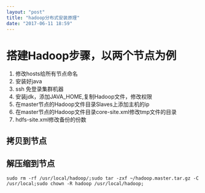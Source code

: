 ```yaml
---
layout: "post"
title: "hadoop分布式安装原理"
date: "2017-06-11 18:59"
---
```

# 搭建Hadoop步骤，以两个节点为例
1. 修改hosts给所有节点命名
2. 安装好java
2. ssh 免登录集群机器
3. 安装jdk，添加JAVA_HOME,复制Hadoop文件，修改权限
4. 在master节点的Hadoop文件目录Slaves上添加主机的ip
4. 在master节点的Hadoop文件目录core-site.xml修改tmp文件的目录
5. hdfs-site.xml修改备份的份数


## 拷贝到节点

## 解压缩到节点
```shell
sudo rm -rf /usr/local/hadoop/;sudo tar -zxf ~/hadoop.master.tar.gz -C /usr/local;sudo chown -R hadoop /usr/local/hadoop;

```
